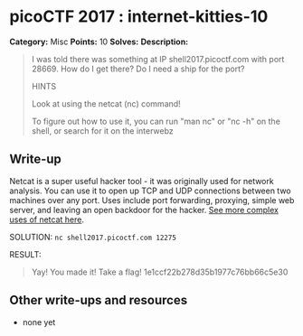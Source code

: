 # picoCTF 2017 : internet-kitties-10

**Category:** Misc
**Points:** 10
**Solves:** 
**Description:**

> I was told there was something at IP shell2017.picoctf.com with port 28669. How do I get there? Do I need a ship for the port?
> 
> 
>  HINTS
> 
> Look at using the netcat (nc) command!
> 
> To figure out how to use it, you can run "man nc" or "nc -h" on the shell, or search for it on the interwebz


## Write-up

Netcat is a super useful hacker tool - it was originally used for network analysis. You can use it to open up TCP and UDP connections between two machines over any port. Uses include port forwarding, proxying, simple web server, and leaving an open backdoor for the hacker. [See more complex uses of netcat here](https://null-byte.wonderhowto.com/how-to/hack-like-pro-use-netcat-swiss-army-knife-hacking-tools-0148657/).

SOLUTION: ```nc shell2017.picoctf.com 12275```

RESULT:
>Yay! You made it!
>Take a flag!
>1e1ccf22b278d35b1977c76bb66c5e30

## Other write-ups and resources

* none yet

